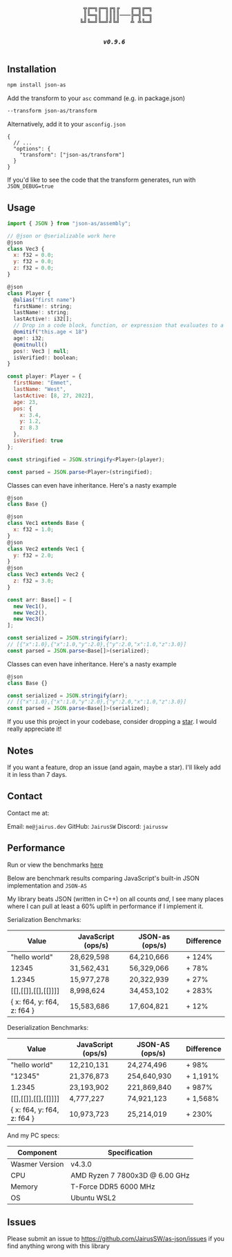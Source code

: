 <h5 align="center">
<pre>
 ╦╔═╗╔═╗╔╗╔   ╔═╗╔═╗
 ║╚═╗║ ║║║║───╠═╣╚═╗
╚╝╚═╝╚═╝╝╚╝   ╩ ╩╚═╝

v0.9.6
</pre>
</h5>

## Installation

```bash
npm install json-as
```

Add the transform to your `asc` command (e.g. in package.json)

```bash
--transform json-as/transform
```

Alternatively, add it to your `asconfig.json`

```
{
  // ...
  "options": {
    "transform": ["json-as/transform"]
  }
}
```

If you'd like to see the code that the transform generates, run with `JSON_DEBUG=true`

## Usage

```js
import { JSON } from "json-as/assembly";

// @json or @serializable work here
@json
class Vec3 {
  x: f32 = 0.0;
  y: f32 = 0.0;
  z: f32 = 0.0;
}

@json
class Player {
  @alias("first name")
  firstName!: string;
  lastName!: string;
  lastActive!: i32[];
  // Drop in a code block, function, or expression that evaluates to a boolean
  @omitif("this.age < 18")
  age!: i32;
  @omitnull()
  pos!: Vec3 | null;
  isVerified!: boolean;
}

const player: Player = {
  firstName: "Emmet",
  lastName: "West",
  lastActive: [8, 27, 2022],
  age: 23,
  pos: {
    x: 3.4,
    y: 1.2,
    z: 8.3
  },
  isVerified: true
};

const stringified = JSON.stringify<Player>(player);

const parsed = JSON.parse<Player>(stringified);
```

Classes can even have inheritance. Here's a nasty example

```js
@json
class Base {}

@json
class Vec1 extends Base {
  x: f32 = 1.0;
}
@json
class Vec2 extends Vec1 {
  y: f32 = 2.0;
}
@json
class Vec3 extends Vec2 {
  z: f32 = 3.0;
}

const arr: Base[] = [
  new Vec1(),
  new Vec2(),
  new Vec3()
];

const serialized = JSON.stringify(arr);
// [{"x":1.0},{"x":1.0,"y":2.0},{"y":2.0,"x":1.0,"z":3.0}]
const parsed = JSON.parse<Base[]>(serialized);
```

Classes can even have inheritance. Here's a nasty example

```js
@json
class Base {}

const serialized = JSON.stringify(arr);
// [{"x":1.0},{"x":1.0,"y":2.0},{"y":2.0,"x":1.0,"z":3.0}]
const parsed = JSON.parse<Base[]>(serialized);
```

If you use this project in your codebase, consider dropping a [star](https://github.com/JairusSW/as-json). I would really appreciate it!

## Notes

If you want a feature, drop an issue (and again, maybe a star). I'll likely add it in less than 7 days.

## Contact

Contact me at:

Email: `me@jairus.dev`
GitHub: `JairusSW`
Discord: `jairussw`

## Performance

Run or view the benchmarks [here](https://github.com/JairusSW/as-json/tree/master/bench)

Below are benchmark results comparing JavaScript's built-in JSON implementation and `JSON-AS`

My library beats JSON (written in C++) on all counts *and*, I see many places where I can pull at least a 60% uplift in performance if I implement it.


Serialization Benchmarks:

| Value                      | JavaScript (ops/s) | JSON-as (ops/s) | Difference |
|----------------------------|--------------------|-----------------|------------|
| "hello world"              | 28,629,598         | 64,210,666      | + 124%     |
| 12345                      | 31,562,431         | 56,329,066      | + 78%      |
| 1.2345                     | 15,977,278         | 20,322,939      | + 27%      |
| [[],[[]],[[],[[]]]]        | 8,998,624          | 34,453,102      | + 283%     |
| { x: f64, y: f64, z: f64 } | 15,583,686         | 17,604,821      | + 12%      |



Deserialization Benchmarks:

| Value                      | JavaScript (ops/s) | JSON-AS (ops/s) | Difference|
|----------------------------|--------------------|-----------------|-----------|
| "hello world"              | 12,210,131         | 24,274,496      | + 98%     |
| "12345"                    | 21,376,873         | 254,640,930     | + 1,191%  |
| 1.2345                     | 23,193,902         | 221,869,840     | + 987%    |
| [[],[[]],[[],[[]]]]        | 4,777,227          | 74,921,123      | + 1,568%  |
| { x: f64, y: f64, z: f64 } | 10,973,723         | 25,214,019      | + 230%    |

And my PC specs:

| Component       | Specification                        |
|-----------------|--------------------------------------|
| Wasmer Version  | v4.3.0                               |
| CPU             | AMD Ryzen 7 7800x3D @ 6.00 GHz       |
| Memory          | T-Force DDR5 6000 MHz                |
| OS              | Ubuntu WSL2                          |

## Issues

Please submit an issue to https://github.com/JairusSW/as-json/issues if you find anything wrong with this library